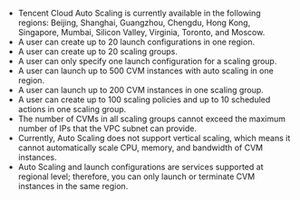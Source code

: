 - Tencent Cloud Auto Scaling is currently available in the following regions: Beijing, Shanghai, Guangzhou, Chengdu, Hong Kong, Singapore, Mumbai, Silicon Valley, Virginia, Toronto, and Moscow.
- A user can create up to 20 launch configurations in one region.
- A user can create up to 20 scaling groups.
- A user can only specify one launch configuration for a scaling group.
- A user can launch up to 500 CVM instances with auto scaling in one region.
- A user can launch up to 200 CVM instances in one scaling group.
- A user can create up to 100 scaling policies and up to 10 scheduled actions in one scaling group.
- The number of CVMs in all scaling groups cannot exceed the maximum number of IPs that the VPC subnet can provide.
- Currently, Auto Scaling does not support vertical scaling, which means it cannot automatically scale CPU, memory, and bandwidth of CVM instances.
- Auto Scaling and launch configurations are services supported at regional level; therefore, you can only launch or terminate CVM instances in the same region.
